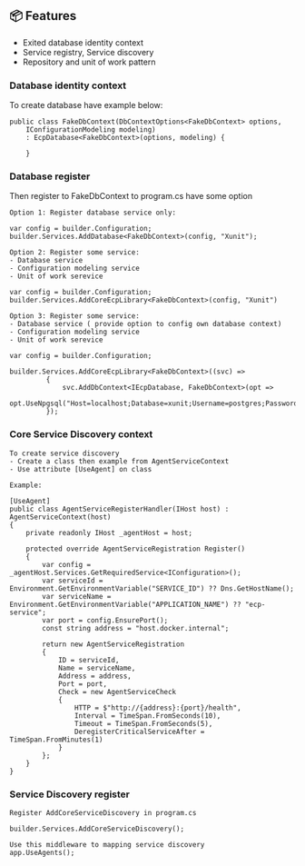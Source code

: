 ﻿[//]: # (1- dotnet pack)
[//]: # (2- dotnet nuget push bin/Release/SK.ECP.Infrastructure.1.0.6.nupkg --api-key oy2esfogp2bbhh2ako4avdr2hepqrnfenjtx3dhxivdh3a --source https://api.nuget.org/v3/index.json)

## 📦 Features

- Exited database identity context 
- Service registry, Service discovery
- Repository and unit of work pattern

###  Database identity context
To create database have example below:

```
public class FakeDbContext(DbContextOptions<FakeDbContext> options,
    IConfigurationModeling modeling)
    : EcpDatabase<FakeDbContext>(options, modeling) {
    
    }
````

### Database register
Then register to FakeDbContext to program.cs have some option

````
Option 1: Register database service only:

var config = builder.Configuration;
builder.Services.AddDatabase<FakeDbContext>(config, "Xunit");

````

````
Option 2: Register some service:
- Database service
- Configuration modeling service
- Unit of work serevice

var config = builder.Configuration;
builder.Services.AddCoreEcpLibrary<FakeDbContext>(config, "Xunit")
````

````
Option 3: Register some service:
- Database service ( provide option to config own database context)
- Configuration modeling service
- Unit of work serevice

var config = builder.Configuration;

builder.Services.AddCoreEcpLibrary<FakeDbContext>((svc) =>
         {
             svc.AddDbContext<IEcpDatabase, FakeDbContext>(opt =>
                 opt.UseNpgsql("Host=localhost;Database=xunit;Username=postgres;Password=9090"));
         });
````


### Core Service Discovery context

````
To create service discovery
- Create a class then example from AgentServiceContext
- Use attribute [UseAgent] on class 

Example:

[UseAgent]
public class AgentServiceRegisterHandler(IHost host) : AgentServiceContext(host)
{
    private readonly IHost _agentHost = host;

    protected override AgentServiceRegistration Register()
    {
        var config = _agentHost.Services.GetRequiredService<IConfiguration>();
        var serviceId = Environment.GetEnvironmentVariable("SERVICE_ID") ?? Dns.GetHostName();
        var serviceName = Environment.GetEnvironmentVariable("APPLICATION_NAME") ?? "ecp-service";
        var port = config.EnsurePort();
        const string address = "host.docker.internal";

        return new AgentServiceRegistration
        {
            ID = serviceId,
            Name = serviceName,
            Address = address,
            Port = port,
            Check = new AgentServiceCheck
            {
                HTTP = $"http://{address}:{port}/health",
                Interval = TimeSpan.FromSeconds(10), 
                Timeout = TimeSpan.FromSeconds(5),   
                DeregisterCriticalServiceAfter = TimeSpan.FromMinutes(1)
            }
        };
    }
}

````

### Service Discovery register
````
Register AddCoreServiceDiscovery in program.cs

builder.Services.AddCoreServiceDiscovery();

Use this middleware to mapping service discovery
app.UseAgents();
````